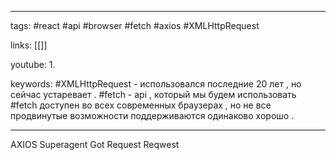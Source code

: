 ____

tags: #react #api #browser #fetch #axios #XMLHttpRequest 

links: [[]]

youtube: 
1. 

keywords:
#XMLHttpRequest - использовался последние 20 лет , но сейчас устаревает .
#fetch - api , который мы будем использовать 
#fetch доступен во всех современных браузерах , но не все продвинутые возможности поддерживаются одинаково хорошо .


_____
AXIOS
Superagent
Got
Request
Reqwest